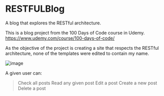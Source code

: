 # RESTFULBlog
A blog that explores the RESTful architecture.

This is a blog project from the 100 Days of Code course in Udemy.
https://www.udemy.com/course/100-days-of-code/

As the objective of the project is creating a site that respects the RESTful architecture, none of the templates were edited to contain my name.

![image](https://user-images.githubusercontent.com/31540553/166660894-bc81a923-fc7f-4106-b52f-432851e35d1a.png)

A given user can:
> Check all posts
> Read any given post
> Edit a post
> Create a new post
> Delete a post

